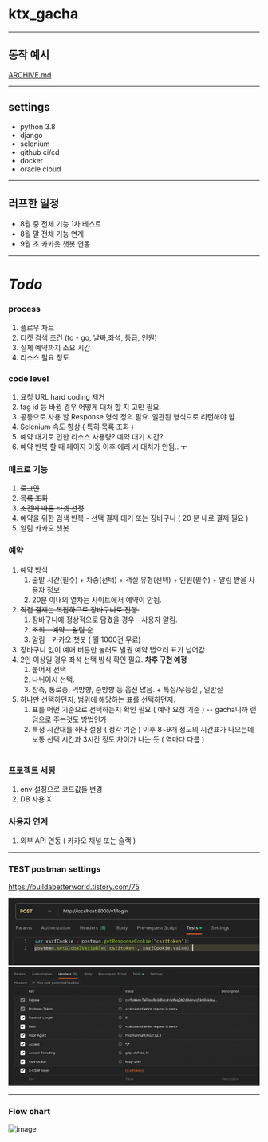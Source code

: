 # ktx_gacha

---


## 동작 예시 
[ARCHIVE.md](ARCHIVE.md)

---


## settings
* python 3.8
* django 
* selenium
* github ci/cd 
* docker
* oracle cloud


---

## 러프한 일정
* 8월 중 전체 기능 1차 테스트
* 8월 말 전체 기능 연계
* 9월 초 카카옷 챗봇 연동
---

# ***Todo***
### process
1. 플로우 차트
2. 티켓 검색 조건 (to - go, 날짜,좌석, 등급, 인원)
2. 실제 예약까지 소요 시간
3. 리소스 필요 정도

### code level
1. 요청 URL hard coding 제거
2. tag id 등 바뀔 경우 어떻게 대처 할 지 고민 필요.
3. 공통으로 사용 할 Response 형식 정의 필요. 일관된 형식으로 리턴해야 함.
4. ~~Selenium 속도 향상 ( 특히 목록 조회 )~~
5. 예약 대기로 인한 리소스 사용량? 예약 대기 시간?
6. 예약 반복 할 때 페이지 이동 이후 에러 시 대처가 안됨.. ㅜ

### 매크로 기능
1. ~~로그인~~ 
2. ~~목록 조회~~
3. ~~조건에 따른 타겟 선정~~
4. 예약을 위한 검색 반복 - 선택 결제 대기 또는 장바구니 ( 20 분 내로 결제 필요 )
5. 알림 카카오 챗봇

###  예약
1. 예약 방식 <br>
   1. 출발 시간(필수) + 차종(선택) + 객실 유형(선택) + 인원(필수) + 알림 받을 사용자 정보 <br>
   2. 20분 이내의 열차는 사이트에서 예약이 안됨.
2. ~~직접 결제는 복잡하므로 장바구니로 진행.~~ <br>
   1. ~~장바구니에 정상적으로 담겼을 경우 - 사용자 알림.~~ <br>
   2. ~~조회 - 예약 - 알림 순~~ <br>
   3. ~~알림 - 카카오 챗봇 ( 월 1000건 무료)~~<br>
2. 장바구니 없이 예매 버튼만 눌러도 발권 예약 탭으러 표가 넘어감
3. 2인 이상일 경우 좌석 선택 방식 확인 필요.  __차후 구현 예정__
   1. 붙어서 선택 <br>
   2. 나뉘어서 선택.<br>
   3. 창측, 통로층, 역방향, 순방향 등 옵션 많음. + 특실/우등실 , 일반실 <br>
4. 하나만 선택하던지, 범위에 해당하는 표를 선택하던지. <br>
   1. 표를 어떤 기준으로 선택하는지 확인 필요 ( 예약 요청 기준 ) -- gacha니까 랜덤으로 주는것도 방법인가 <br>
   2. 특정 시간대를 하나 설정 ( 정각 기준 ) 이후 8~9개 정도의 시간표가 나오는데 보통 선택 시간과 3시간 정도 차이가 나는 듯 ( 역마다 다름 ) <br> 
    <br>



### 프로젝트 세팅
1. env 설정으로 코드값들 변경
2. DB 사용 X


### 사용자 연계
1. 외부 API 연동 ( 카카오 채널 또는 슬랙 )

---

### TEST postman settings

https://buildabetterworld.tistory.com/75

![img.png](img.png)
![img_1.png](img_1.png)


---

### Flow chart
![image](https://github.com/jaemanc/ktx_gacha/assets/104718153/e993b595-bb60-4e68-8bc1-9d2a8ff4f28d)




